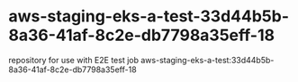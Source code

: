# aws-staging-eks-a-test-33d44b5b-8a36-41af-8c2e-db7798a35eff-18
repository for use with E2E test job aws-staging-eks-a-test:33d44b5b-8a36-41af-8c2e-db7798a35eff-18
